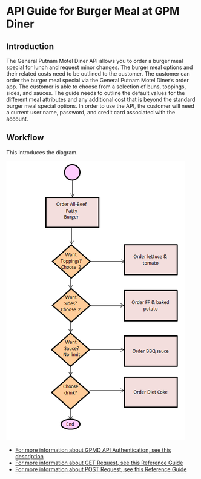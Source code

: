 # API Guide for Burger Meal at GPM Diner

## Introduction
The General Putnam Motel Diner API allows you to order a burger meal special for lunch and request minor changes. The burger meal options and their related costs need to be outlined to the customer. The customer can order the burger meal special via the General Putnam Motel Diner’s order app. The customer is able to choose from a selection of buns, toppings, sides, and sauces. The guide needs to outline the default values for the different meal attributes and any additional cost that is beyond the standard burger meal special options. In order to use the API, the customer will need a current user name, password, and credit card associated with the account.


## Workflow
This introduces the diagram.  

![Workflow Diagram](Workflow.Final.PNG)




* [For more information about GPMD API Authentication, see this description](https://github.com/Stefanie-Saffern/API-Guide-for-Burger-Meal-at-GPM-Diner/blob/main/authentication)  
* [For more information about GET Request, see this Reference Guide](https://github.com/Stefanie-Saffern/API-Guide-for-Burger-Meal-at-GPM-Diner/blob/main/GET%20Request)  
* [For more information about POST Request, see this Reference Guide](https://github.com/Stefanie-Saffern/API-Guide-for-Burger-Meal-at-GPM-Diner/blob/main/POST)  






